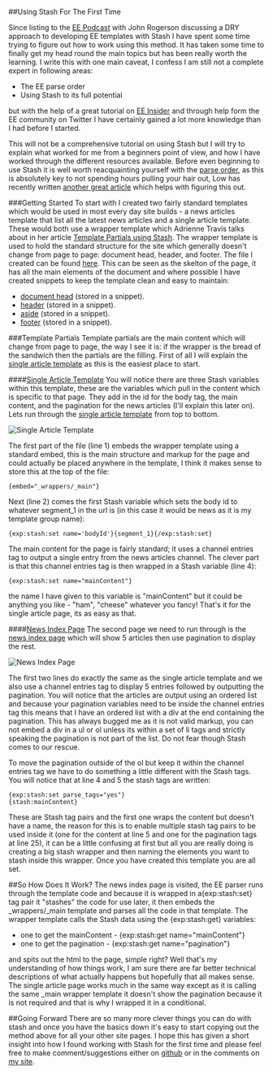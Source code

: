##Using Stash For The First Time

Since listing to the [EE Podcast](http://ee-podcast.com/episodes/dry-techniques-with-ee) with John Rogerson discussing a DRY approach to developing EE templates with Stash I have spent some time trying to figure out how to work using this method. It has taken some time to finally get my head round the main topics but has been really worth the learning. I write this with one main caveat, I confess I am still not a complete expert in following areas:

* The EE parse order
* Using Stash to its full potential

but with the help of a great tutorial on [EE Insider](http://eeinsider.com/articles/template-partials-using-stash/) and through help form the EE community on Twitter I have certainly gained a lot more knowledge than I had before I started.

This will not be a comprehensive tutorial on using Stash but I will try to explain what worked for me from a beginners point of view, and how I have worked through the different resources available. Before even beginning to use Stash it is well worth reacquainting yourself with the [parse order](http://loweblog.com/downloads/ee-parse-order.pdf), as this is absolutely key to not spending hours pulling your hair out, Low has recently written [another great article](http://gotolow.com/blog/parse-order-and-low-variables) which helps with figuring this out.

###Getting Started
To start with I created two fairly standard templates which would be used in most every day site builds - a news articles template that list all the latest news articles and a single article template. These would both use a wrapper template which Adrienne Travis talks about in her article [Template Partials using Stash](http://eeinsider.com/articles/template-partials-using-stash). The wrapper template is used to hold the standard structure for the site which generally doesn't change from page to page: document head, header, and footer. The file I created can be found [here](https://github.com/expressionengine/stash-example/blob/master/_wrappers.group/_main.html). This can be seen as the skelton of the page, it has all the main elements of the document and where possible I have created snippets to keep the template clean and easy to maintain:

* [document head](https://github.com/expressionengine/stash-example/blob/master/snippets/sn_document_head.html)  (stored in a snippet).
* [header](https://github.com/expressionengine/stash-example/blob/master/snippets/sn_header.html) (stored in a snippet).
* [aside](https://github.com/expressionengine/stash-example/blob/master/snippets/sn_aside.html) (stored in a snippet).
* [footer](https://github.com/expressionengine/stash-example/blob/master/snippets/sn_footer.html) (stored in a snippet).

###Template Partials
Template partials are the main content which will change from page to page, the way I see it is: if the wrapper is the bread of the sandwich then the partials are the filling. First of all I will explain the [single article template](https://github.com/expressionengine/stash-example/blob/master/news.group/article.html) as this is the easiest place to start.
 
####[Single Article Template](https://github.com/expressionengine/stash-example/blob/master/news.group/article.html)
You will notice there are three Stash variables within this template, these are the variables which pull in the content which is specific to that page. They add in the id for the body tag, the main content, and the pagination for the news articles (I'll explain this later on).  Lets run through the [single article template](https://github.com/expressionengine/stash-example/blob/master/news.group/article.html) from top to bottom.

![Single Article Template](http://images.garethredfern.com/html/articles/stash-example-article.jpg)

The first part of the file (line 1) embeds the wrapper template using a standard embed, this is the main structure and markup for the page and could actually be placed anywhere in the template, I think it makes sense to store this at the top of the file:

	{embed="_wrappers/_main"}

Next (line 2) comes the first Stash variable which sets the body id to whatever segment_1 in the url is (in this case it would be news as it is my template group name):

	{exp:stash:set name='bodyId'}{segment_1}{/exp:stash:set}
	
The main content for the page is fairly standard; it uses a channel entries tag to output a single entry from the news articles channel. The clever part is that this channel entries tag is then wrapped in a Stash variable (line 4):

	{exp:stash:set name="mainContent"}

the name I have given to this variable is "mainContent" but it could be anything you like - "ham", "cheese" whatever you fancy!
That's it for the single article page, its as easy as that.

####[News Index Page](https://github.com/expressionengine/stash-example/blob/master/news.group/index.html)
The second page we need to run through is the [news index page](https://github.com/expressionengine/stash-example/blob/master/news.group/index.html) which will show 5 articles then use pagination to display the rest.

![News Index Page](http://images.garethredfern.com/html/articles/stash-example-news-index.jpg)

The first two lines do exactly the same as the single article template and we also use a channel entries tag to display 5 entries followed by outputting the pagination. You will notice that the articles are output using an ordered list and because your pagination variables need to be inside the channel entries tag this means that I have an ordered list with a div at the end containing the pagination. This has always bugged me as it is not valid markup, you can not embed a div in a ul or ol unless its within a set of li tags and strictly speaking the pagination is not part of the list. Do not fear though Stash comes to our rescue.

To move the pagination outside of the ol but keep it within the channel entries tag we have to do something a little different with the Stash tags. You will notice that at line 4 and 5 the stash tags are written:

	{exp:stash:set parse_tags="yes"}
	{stash:mainContent}

These are Stash tag pairs and the first one wraps the content but doesn't have a name, the reason for this is to enable multiple stash tag pairs to be used inside it (one for the content at line 5 and one for the pagination tags at line 25), it can be a little confusing at first but all you are really doing is creating a big stash wrapper and then naming the elements you want to stash inside this wrapper. Once you have created this template you are all set.

##So How Does It Work?
The news index page is visited, the EE parser runs through the template code and because it is wrapped in a{exp:stash:set} tag pair it "stashes" the code for use later, it then embeds the _wrappers/_main template and parses all the code in that template. The wrapper template calls the Stash data using the {exp:stash:get} variables:

 * one to get the mainContent - {exp:stash:get name="mainContent"}
 * one to get the pagination - {exp:stash:get name="pagination"}

and spits out the html to the page, simple right? Well that's my understanding of how things work, I am sure there are far better technical descriptions of what actually happens but hopefully that all makes sense. The single article page works much in the same way except as it is calling the same _main wrapper template it doesn't show the pagination because it is not required and that is why I wrapped it in a conditional.
  
##Going Forward
There are so many more clever things you can do with stash and once you have the basics down it's easy to start copying out the method above for all your other site pages. I hope this has given a short insight into how I found working with Stash for the first time and please feel free to make comment/suggestions either on [github](https://github.com/expressionengine/stash-example) or in the comments on [my site](). 

